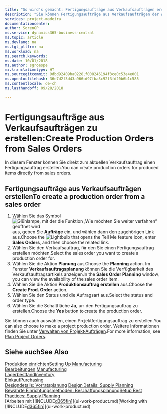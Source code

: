 ```yaml
---
title: "So wird's gemacht: Fertigungsaufträge aus Verkaufsaufträgen erstellen | Microsoft Docs"
description: "Sie können Fertigungsaufträge aus Verkaufsaufträgen der Abteilung Vertrieb und Marketing erstellen."
services: project-madeira
documentationcenter: 
author: SorenGP
ms.service: dynamics365-business-central
ms.topic: article
ms.devlang: na
ms.tgt_pltfrm: na
ms.workload: na
ms.search.keywords: 
ms.date: 10/01/2018
ms.author: sgroespe
ms.translationtype: HT
ms.sourcegitcommit: 9dbd92409ba02281f008246194f3ce0c53e4e001
ms.openlocfilehash: 36e7d2f3d43a966cd97fba3c92f3fd20b6b1c585
ms.contentlocale: de-ch
ms.lasthandoff: 09/28/2018

---
```

# <a name="create-production-orders-from-sales-orders"></a><span data-ttu-id="2d6b1-103">Fertigungsaufträge aus Verkaufsaufträgen zu erstellen:</span><span class="sxs-lookup"><span data-stu-id="2d6b1-103">Create Production Orders from Sales Orders</span></span>
<span data-ttu-id="2d6b1-104">In diesem Fenster können Sie direkt zum aktuellen Verkaufsauftrag einen Fertigungsauftrag erstellen.</span><span class="sxs-lookup"><span data-stu-id="2d6b1-104">You can create production orders for produced items directly from sales orders.</span></span>  

## <a name="to-create-a-production-order-from-a-sales-order"></a><span data-ttu-id="2d6b1-105">Fertigungsaufträge aus Verkaufsaufträgen erstellen</span><span class="sxs-lookup"><span data-stu-id="2d6b1-105">To create a production order from a sales order</span></span>  

1.  <span data-ttu-id="2d6b1-106">Wählen Sie das Symbol ![Glühlampe, mit der die Funktion „Wie möchten Sie weiter verfahren“ geöffnet wird](media/ui-search/search_small.png "Wie möchten Sie weiter verfahren?") aus, geben Sie **Aufträge** ein, und wählen dann den zugehörigen Link aus.</span><span class="sxs-lookup"><span data-stu-id="2d6b1-106">Choose the ![Lightbulb that opens the Tell Me feature](media/ui-search/search_small.png "Tell me what you want to do") icon, enter **Sales Orders**, and then choose the related link.</span></span>  
2.  <span data-ttu-id="2d6b1-107">Wählen Sie den Verkaufsauftrag, für den Sie einen Fertigungsauftrag erstellen möchten.</span><span class="sxs-lookup"><span data-stu-id="2d6b1-107">Select the sales order you want to create a production order for.</span></span>  
3.  <span data-ttu-id="2d6b1-108">Wählen Sie die Aktion **Planung** aus.</span><span class="sxs-lookup"><span data-stu-id="2d6b1-108">Choose the **Planning** action.</span></span> <span data-ttu-id="2d6b1-109">Im Fenster **Verkaufsauftragsplanung** können Sie die Verfügbarkeit des Verkaufsauftragsartikels anzeigen.</span><span class="sxs-lookup"><span data-stu-id="2d6b1-109">In the **Sales Order Planning** window, you can view the availability of the sales order item.</span></span>  
4.  <span data-ttu-id="2d6b1-110">Wählen Sie die Aktion **Produktionsauftrag erstellen** aus.</span><span class="sxs-lookup"><span data-stu-id="2d6b1-110">Choose the **Create Prod. Order** action.</span></span>  
5.  <span data-ttu-id="2d6b1-111">Wählen Sie den Status und die Auftragsart aus.</span><span class="sxs-lookup"><span data-stu-id="2d6b1-111">Select the status and order type.</span></span>  
6.  <span data-ttu-id="2d6b1-112">Wählen Sie die Schaltfläche **Ja**, um den Fertigungsauftrag zu erstellen.</span><span class="sxs-lookup"><span data-stu-id="2d6b1-112">Choose the **Yes** button to create the production order.</span></span>

<span data-ttu-id="2d6b1-113">Sie können auch auswählen, einen Projektfertigungsauftrag zu erstellen.</span><span class="sxs-lookup"><span data-stu-id="2d6b1-113">You can also choose to make a project production order.</span></span> <span data-ttu-id="2d6b1-114">Weitere Informationen finden Sie unter [Verwalten von Projekt-Aufträgen](production-how-to-plan-project-orders.md).</span><span class="sxs-lookup"><span data-stu-id="2d6b1-114">For more information, see [Plan Project Orders](production-how-to-plan-project-orders.md).</span></span>   

## <a name="see-also"></a><span data-ttu-id="2d6b1-115">Siehe auch</span><span class="sxs-lookup"><span data-stu-id="2d6b1-115">See Also</span></span>  
[<span data-ttu-id="2d6b1-116">Produktion einrichten</span><span class="sxs-lookup"><span data-stu-id="2d6b1-116">Setting Up Manufacturing</span></span>](production-configure-production-processes.md)  
<span data-ttu-id="2d6b1-117">[Bearbeitungen](production-manage-manufacturing.md)  </span><span class="sxs-lookup"><span data-stu-id="2d6b1-117">[Manufacturing](production-manage-manufacturing.md)  </span></span>  
[<span data-ttu-id="2d6b1-118">Lagerbesttand</span><span class="sxs-lookup"><span data-stu-id="2d6b1-118">Inventory</span></span>](inventory-manage-inventory.md)  
[<span data-ttu-id="2d6b1-119">Einkauf</span><span class="sxs-lookup"><span data-stu-id="2d6b1-119">Purchasing</span></span>](purchasing-manage-purchasing.md)  
<span data-ttu-id="2d6b1-120">[Designdetails: Vorratsplanung](design-details-supply-planning.md) </span><span class="sxs-lookup"><span data-stu-id="2d6b1-120">[Design Details: Supply Planning](design-details-supply-planning.md) </span></span>  
[<span data-ttu-id="2d6b1-121">Bewährte Einrichtungsmethoden: Beschaffungsplanung</span><span class="sxs-lookup"><span data-stu-id="2d6b1-121">Setup Best Practices: Supply Planning</span></span>](setup-best-practices-supply-planning.md)  
<span data-ttu-id="2d6b1-122">[Arbeiten mit [!INCLUDE[d365fin](includes/d365fin_md.md)]](ui-work-product.md)</span><span class="sxs-lookup"><span data-stu-id="2d6b1-122">[Working with [!INCLUDE[d365fin](includes/d365fin_md.md)]](ui-work-product.md)</span></span>

